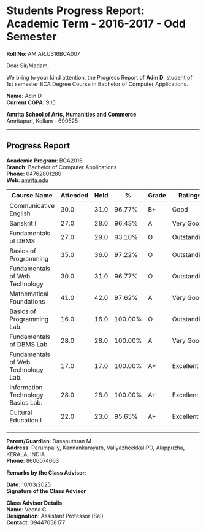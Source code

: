 # Students Progress Report: Academic Term - 2016-2017 - Odd Semester

**Roll No**: AM.AR.U316BCA007

Dear Sir/Madam,

We bring to your kind attention, the Progress Report of **Adin D**, student of 1st semester BCA Degree Course in Bachelor of Computer Applications.

**Name**: Adin D  
**Current CGPA**: 9.15

**Amrita School of Arts, Humanities and Commerce**  
Amritapuri, Kollam - 690525

---

## Progress Report

**Academic Program**: BCA2016  
**Branch**: Bachelor of Computer Applications  
**Phone**: 04762801280  
**Web**: [amrita.edu](http://amrita.edu)

| Course Name                          | Attended | Held | %       | Grade | Ratings       | Status |
|-------------------------------------|----------|------|---------|-------|----------------|--------|
| Communicative English               | 30.0     | 31.0 | 96.77%  | B+    | Good           | Passed |
| Sanskrit I                          | 27.0     | 28.0 | 96.43%  | A     | Very Good      | Passed |
| Fundamentals of DBMS                | 27.0     | 29.0 | 93.10%  | O     | Outstanding    | Passed |
| Basics of Programming               | 35.0     | 36.0 | 97.22%  | O     | Outstanding    | Passed |
| Fundamentals of Web Technology      | 30.0     | 31.0 | 96.77%  | O     | Outstanding    | Passed |
| Mathematical Foundations            | 41.0     | 42.0 | 97.62%  | A     | Very Good      | Passed |
| Basics of Programming Lab.          | 16.0     | 16.0 | 100.00% | O     | Outstanding    | Passed |
| Fundamentals of DBMS Lab.           | 28.0     | 28.0 | 100.00% | A     | Very Good      | Passed |
| Fundamentals of Web Technology Lab. | 17.0     | 17.0 | 100.00% | A+    | Excellent      | Passed |
| Information Technology Basics Lab.  | 28.0     | 28.0 | 100.00% | A+    | Excellent      | Passed |
| Cultural Education I                | 22.0     | 23.0 | 95.65%  | A+    | Excellent      | Passed |

---

**Parent/Guardian**: Dasaputhran M  
**Address**: Perumpally, Kannankarayath, Valiyazheekkal PO, Alappuzha, KERALA, INDIA  
**Phone**: 8606074663

**Remarks by the Class Advisor**:

**Date**: 10/03/2025  
**Signature of the Class Advisor**

**Class Advisor Details**:  
**Name**: Veena G  
**Designation**: Assistant Professor (Sel)  
**Contact**: 09447058177
